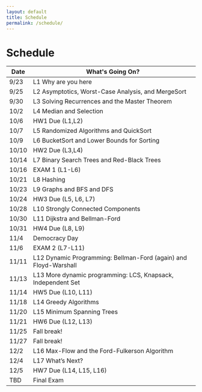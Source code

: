 ```yaml
---
layout: default
title: Schedule
permalink: /schedule/
---
```


# Schedule

<table class="table">
  <thead class="table-primary">  <!-- or table-secondary, table-dark, etc. -->
    <tr><th>Date</th><th>What's Going On?</th></tr>
  </thead>
  <tbody>
    <tr ><td>9/23</td><td>L1 Why are you here</td></tr>
    <tr ><td>9/25</td><td>L2 Asymptotics, Worst-Case Analysis, and MergeSort</td></tr>
    <tr ><td>9/30</td><td>L3 Solving Recurrences and the Master Theorem</td></tr>
    <tr ><td>10/2</td><td>L4 Median and Selection</td></tr>
    <tr class="table-info"><td>10/6</td><td>HW1 Due (L1,L2)</td></tr>
    <tr ><td>10/7</td><td>L5 Randomized Algorithms and QuickSort</td></tr>
    <tr ><td>10/9</td><td>L6 BucketSort and Lower Bounds for Sorting</td></tr>
    <tr class="table-info"><td>10/10</td><td>HW2 Due (L3,L4)</td></tr>
    <tr ><td>10/14</td><td>L7 Binary Search Trees and Red-Black Trees</td></tr>
    <tr class="table-warning"><td>10/16</td><td>EXAM 1 (L1-L6)</td></tr>
    <tr ><td>10/21</td><td>L8 Hashing</td></tr>
    <tr ><td>10/23</td><td>L9 Graphs and BFS and DFS</td></tr>
    <tr class="table-info"><td>10/24</td><td>HW3 Due (L5, L6, L7)</td></tr>
    <tr ><td>10/28</td><td>L10 Strongly Connected Components</td></tr>
    <tr ><td>10/30</td><td>L11 Dijkstra and Bellman-Ford</td></tr>
    <tr class="table-info"><td>10/31</td><td>HW4 Due (L8, L9)</td></tr>
    <tr class="table-secondary"><td>11/4</td><td>Democracy Day</td></tr>
    <tr class="table-warning"><td>11/6</td><td>EXAM 2 (L7-L11)</td></tr>
    <tr ><td>11/11</td><td>L12 Dynamic Programming: Bellman-Ford (again) and Floyd-Warshall</td></tr>
    <tr ><td>11/13</td><td>L13 More dynamic programming: LCS, Knapsack, Independent Set</td></tr>
    <tr class="table-info"><td>11/14</td><td>HW5 Due (L10, L11)</td></tr>
    <tr ><td>11/18</td><td>L14 Greedy Algorithms</td></tr>
    <tr ><td>11/20</td><td>L15 Minimum Spanning Trees</td></tr>
    <tr class="table-info"><td>11/21</td><td>HW6 Due (L12, L13)</td></tr>
    <tr class="table-secondary"><td>11/25</td><td>Fall break!</td></tr>
    <tr class="table-secondary"><td>11/27</td><td>Fall break!</td></tr>
    <tr ><td>12/2</td><td>L16 Max-Flow and the Ford-Fulkerson Algorithm</td></tr>
    <tr ><td>12/4</td><td>L17 What’s Next?</td></tr>
    <tr class="table-info"><td>12/5</td><td>HW7 Due (L14, L15, L16)</td></tr>
    <tr class="table-warning"><td>TBD</td><td>Final Exam</td></tr>
  </tbody>
</table>
